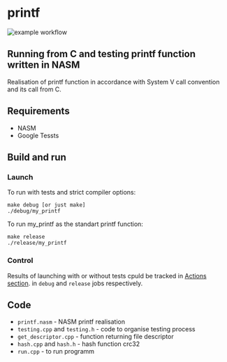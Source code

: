 # printf
![example workflow](https://github.com/ArinaVladi/printf/actions/workflows/main.yml/badge.svg)

## Running from C and testing printf function written in NASM 
Realisation of printf function in accordance with System V call convention and its call from C.

## Requirements
* NASM
* Google Tessts
## Build and run
### Launch
To run with tests and strict compiler options:
```
make debug [or just make]
./debug/my_printf
```
To run my_printf as the standart printf function:
```
make release
./release/my_printf
```
### Control
Results of launching with or without tests cpuld be tracked in  [Actions section]. in `debug` and `release` jobs respectively.

## Code
- `printf.nasm` - NASM printf realisation
- `testing.cpp` and `testing.h` - code to organise testing process
- `get_descriptor.cpp` - function returning file descriptor
- `hash.cpp` and `hash.h` - hash function crc32
- `run.cpp` - to run programm


[Actions section]: https://github.com/ArinaVladi/printf/actions
